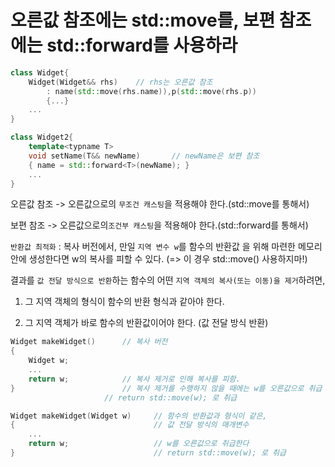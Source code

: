 # 오른값 참조에는 std::move를, 보편 참조에는 std::forward를 사용하라

```c++
class Widget{
    Widget(Widget&& rhs) 	// rhs는 오른값 참조
        : name(std::move(rhs.name)),p(std::move(rhs.p))
        {...}
    ...
}

class Widget2{
    template<typname T>
    void setName(T&& newName)		// newName은 보편 참조
    { name = std::forward<T>(newName); }
    ...
}
```

오른값 참조 -> 오른값으로의 `무조건 캐스팅`을 적용해야 한다.(std::move를 통해서)

보편 참조 -> 오른값으로의`조건부 캐스팅`을 적용해야 한다.(std::forward를 통해서)

`반환값 최적화` : 복사 버전에서, 만일 `지역 변수 w`를 함수의 반환값 을 위해 마련한 메모리 안에 생성한다면 w의 복사를 피할 수 있다. (=> 이 경우 std::move() 사용하지마!)

결과를 `값 전달 방식으로 반환`하는 함수의 어떤 `지역 객체의 복사(또는 이동)을 제거`하려면,

1)  그 지역 객체의 형식이 함수의 반환 형식과 같아야 한다.

2)  그 지역 객체가 바로 함수의 반환값이어야 한다.  (값 전달 방식 반환)

   ```c++
   Widget makeWidget()		// 복사 버전
   {
       Widget w;
       ...
       return w;			// 복사 제거로 인해 복사를 피함.
   }						// 복사 제거를 수행하지 않을 때에는 w를 오른값으로 취급
   						// return std::move(w); 로 취급
   ```

```c++
Widget makeWidget(Widget w)		// 함수의 반환값과 형식이 같은,
{								// 값 전달 방식의 매개변수
    ...
    return w;					// w를 오른값으로 취급한다
}								// return std::move(w); 로 취급
```

